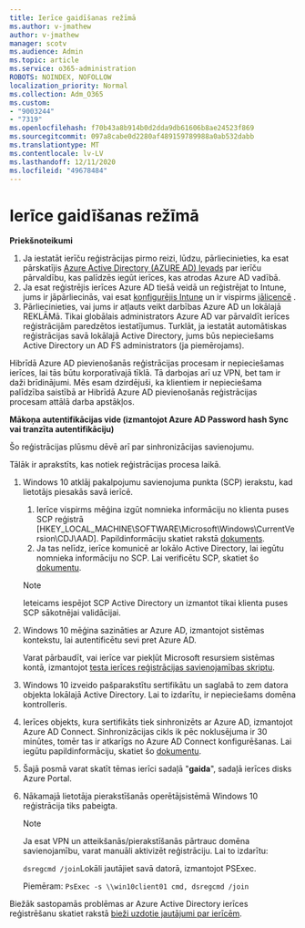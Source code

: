 ```yaml
---
title: Ierīce gaidīšanas režīmā
ms.author: v-jmathew
author: v-jmathew
manager: scotv
ms.audience: Admin
ms.topic: article
ms.service: o365-administration
ROBOTS: NOINDEX, NOFOLLOW
localization_priority: Normal
ms.collection: Adm_O365
ms.custom:
- "9003244"
- "7319"
ms.openlocfilehash: f70b43a8b914b0d2dda9db61606b8ae24523f869
ms.sourcegitcommit: 097a8cabe0d2280af489159789988a0ab532dabb
ms.translationtype: MT
ms.contentlocale: lv-LV
ms.lasthandoff: 12/11/2020
ms.locfileid: "49678484"
---
```

# <a name="device-in-pending-state"></a>Ierīce gaidīšanas režīmā

**Priekšnoteikumi**

1. Ja iestatāt ierīču reģistrācijas pirmo reizi, lūdzu, pārliecinieties, ka esat pārskatījis [Azure Active Directory (AZURE AD) Ievads](https://docs.microsoft.com/azure/active-directory/devices/overview?WT.mc_id=Portal-Microsoft_Azure_Support) par ierīču pārvaldību, kas palīdzēs iegūt ierīces, kas atrodas Azure AD vadībā.
2. Ja esat reģistrējis ierīces Azure AD tiešā veidā un reģistrējat to Intune, jums ir jāpārliecinās, vai esat [konfigurējis Intune](https://docs.microsoft.com/mem/intune/enrollment/device-enrollment?WT.mc_id=Portal-Microsoft_Azure_Support) un ir vispirms [jālicencē](https://docs.microsoft.com/mem/intune/fundamentals/licenses-assign?WT.mc_id=Portal-Microsoft_Azure_Support) .
3. Pārliecinieties, vai jums ir atļauts veikt darbības Azure AD un lokālajā REKLĀMā. Tikai globālais administrators Azure AD var pārvaldīt ierīces reģistrācijām paredzētos iestatījumus. Turklāt, ja iestatāt automātiskas reģistrācijas savā lokālajā Active Directory, jums būs nepieciešams Active Directory un AD FS administrators (ja piemērojams).

Hibrīdā Azure AD pievienošanās reģistrācijas procesam ir nepieciešamas ierīces, lai tās būtu korporatīvajā tīklā. Tā darbojas arī uz VPN, bet tam ir daži brīdinājumi. Mēs esam dzirdējuši, ka klientiem ir nepieciešama palīdzība saistībā ar Hibrīdā Azure AD pievienošanās reģistrācijas procesam attālā darba apstākļos.

**Mākoņa autentifikācijas vide (izmantojot Azure AD Password hash Sync vai tranzīta autentifikāciju)**

Šo reģistrācijas plūsmu dēvē arī par sinhronizācijas savienojumu.

Tālāk ir aprakstīts, kas notiek reģistrācijas procesa laikā.

1. Windows 10 atklāj pakalpojumu savienojuma punkta (SCP) ierakstu, kad lietotājs piesakās savā ierīcē.

    1. Ierīce vispirms mēģina izgūt nomnieka informāciju no klienta puses SCP reģistrā [HKEY_LOCAL_MACHINE\SOFTWARE\Microsoft\Windows\CurrentVersion\CDJ\AAD]. Papildinformāciju skatiet rakstā [dokuments](https://docs.microsoft.com/azure/active-directory/devices/hybrid-azuread-join-control).
    1. Ja tas nelīdz, ierīce komunicē ar lokālo Active Directory, lai iegūtu nomnieka informāciju no SCP. Lai verificētu SCP, skatiet šo [dokumentu](https://docs.microsoft.com/azure/active-directory/devices/hybrid-azuread-join-manual#configure-a-service-connection-point).

    > [!NOTE]
    > Ieteicams iespējot SCP Active Directory un izmantot tikai klienta puses SCP sākotnējai validācijai.

2. Windows 10 mēģina sazināties ar Azure AD, izmantojot sistēmas kontekstu, lai autentificētu sevi pret Azure AD.

    Varat pārbaudīt, vai ierīce var piekļūt Microsoft resursiem sistēmas kontā, izmantojot [testa ierīces reģistrācijas savienojamības skriptu](https://gallery.technet.microsoft.com/Test-Device-Registration-3dc944c0).

3. Windows 10 izveido pašparakstītu sertifikātu un saglabā to zem datora objekta lokālajā Active Directory. Lai to izdarītu, ir nepieciešams domēna kontrolleris.

4. Ierīces objekts, kura sertifikāts tiek sinhronizēts ar Azure AD, izmantojot Azure AD Connect. Sinhronizācijas cikls ik pēc noklusējuma ir 30 minūtes, tomēr tas ir atkarīgs no Azure AD Connect konfigurēšanas. Lai iegūtu papildinformāciju, skatiet šo [dokumentu](https://docs.microsoft.com/azure/active-directory/hybrid/how-to-connect-sync-configure-filtering#organizational-unitbased-filtering).

5. Šajā posmā varat skatīt tēmas ierīci sadaļā "**gaida**", sadaļā ierīces disks Azure Portal.

6. Nākamajā lietotāja pierakstīšanās operētājsistēmā Windows 10 reģistrācija tiks pabeigta.

    > [!NOTE]
    > Ja esat VPN un atteikšanās/pierakstīšanās pārtrauc domēna savienojamību, varat manuāli aktivizēt reģistrāciju. Lai to izdarītu:
    >
    > `dsregcmd /join`Lokāli jautājiet savā datorā, izmantojot PSExec.
    >
    > Piemēram: `PsExec -s \\win10client01 cmd, dsregcmd /join`

Biežāk sastopamās problēmas ar Azure Active Directory ierīces reģistrēšanu skatiet rakstā [bieži uzdotie jautājumi par ierīcēm](https://docs.microsoft.com/azure/active-directory/devices/faq).
